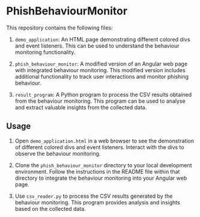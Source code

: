 # PhishBehaviourMonitor

This repository contains the following files:

1. `demo_application`: An HTML page demonstrating different colored divs and event listeners. This can be used to understand the behaviour monitoring functionality.

2. `phish_behaviour_monitor`: A modified version of an Angular web page with integrated behaviour monitoring. This modified version includes additional functionality to track user interactions and monitor phishing behaviour.

3. `result_program`: A Python program to process the CSV results obtained from the behaviour monitoring. This program can be used to analyse and extract valuable insights from the collected data.

## Usage

1. Open `demo_application.html` in a web browser to see the demonstration of different colored divs and event listeners. Interact with the divs to observe the behaviour monitoring.

2. Clone the `phish_behaviour_monitor` directory to your local development environment. Follow the instructions in the README file within that directory to integrate the behaviour monitoring into your Angular web page.

3. Use `csv_reader.py` to process the CSV results generated by the behaviour monitoring. This program provides analysis and insights based on the collected data. 
